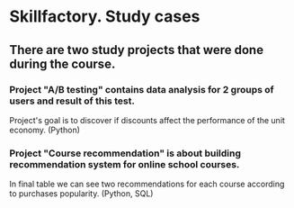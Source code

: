 # Skillfactory. Study cases


## There are two study projects that were done during the course.

### Project "A/B testing" contains data analysis for 2 groups of users and result of this test. 

Project's goal is to discover if discounts affect the performance of the unit economy. (Python)


### Project "Course recommendation" is about building recommendation system for online school courses. 

In final table we can see two recommendations for each course according to purchases popularity. (Python, SQL)
